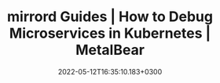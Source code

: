 ---
title : "mirrord Guides | How to Debug Microservices in Kubernetes | MetalBear "
description: "mirrord guides to learn how to debug microservices in any language—Go, Java, Node.js, PHP, and more—all in the context of your Kubernetes cluster."
lead: "mirrord guides to learn how to debug microservices in any language—Go, Java, Node.js, PHP, and more—all in the context of your Kubernetes cluster."
date: 2022-05-12T16:35:10.183+0300
lastmod: 2022-05-12T16:35:10.183+0300
sections:
  - section-header
  - section-about
  - section-how-mirrord-work
  - section-benefit
  - section-blog
  - section-home-cta
---